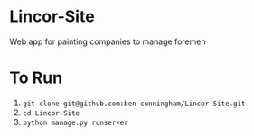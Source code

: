 # Lincor-Site
Web app for painting companies to manage foremen

# To Run

1. `git clone git@github.com:ben-cunningham/Lincor-Site.git`
2. `cd Lincor-Site`
3. `python manage.py runserver`